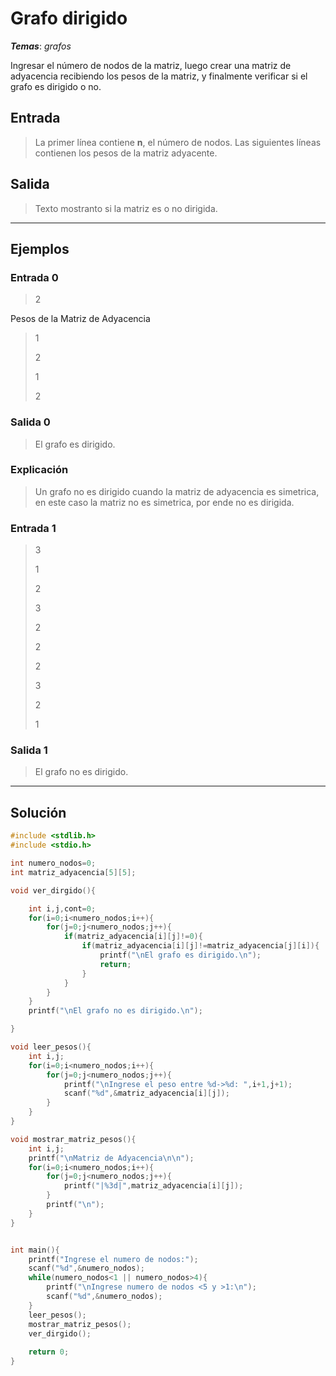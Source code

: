 # Grafo dirigido

_**Temas**_: _grafos_

Ingresar el número de nodos de la matriz, luego crear una matriz de adyacencia recibiendo los pesos de la matriz, y finalmente verificar si el grafo es dirigido o no.

## Entrada

> La primer línea contiene **n**, el número de nodos. Las siguientes líneas contienen los pesos de la matriz adyacente.

## Salida

> Texto mostranto si la matriz es o no dirigida.

---

## Ejemplos

### Entrada 0

> 2

Pesos de la Matriz de Adyacencia

> 1
>
> 2
>
> 1
>
> 2

### Salida 0

> El grafo es dirigido.

### Explicación

> Un grafo no es dirigido cuando la matriz de adyacencia es simetrica, en este caso la matriz no es simetrica, por ende no es dirigida.

### Entrada 1

> 3
>
> 1
>
> 2
>
> 3
>
> 2
>
> 2
>
> 2
>
> 3
>
> 2
>
> 1

### Salida 1

> El grafo no es dirigido.

---

## Solución

```C
#include <stdlib.h>
#include <stdio.h>

int numero_nodos=0;
int matriz_adyacencia[5][5];

void ver_dirgido(){

    int i,j,cont=0;
    for(i=0;i<numero_nodos;i++){
        for(j=0;j<numero_nodos;j++){
            if(matriz_adyacencia[i][j]!=0){
                if(matriz_adyacencia[i][j]!=matriz_adyacencia[j][i]){
                    printf("\nEl grafo es dirigido.\n");
                    return;
                }
            }
        }
    }
    printf("\nEl grafo no es dirigido.\n");

}

void leer_pesos(){
    int i,j;
    for(i=0;i<numero_nodos;i++){
        for(j=0;j<numero_nodos;j++){
            printf("\nIngrese el peso entre %d->%d: ",i+1,j+1);
            scanf("%d",&matriz_adyacencia[i][j]);
        }
    }
}

void mostrar_matriz_pesos(){
    int i,j;
    printf("\nMatriz de Adyacencia\n\n");
    for(i=0;i<numero_nodos;i++){
        for(j=0;j<numero_nodos;j++){
            printf("|%3d|",matriz_adyacencia[i][j]);
        }
        printf("\n");
    }
}


int main(){
    printf("Ingrese el numero de nodos:");
    scanf("%d",&numero_nodos);
    while(numero_nodos<1 || numero_nodos>4){
        printf("\nIngrese numero de nodos <5 y >1:\n");
        scanf("%d",&numero_nodos);
    }
    leer_pesos();
    mostrar_matriz_pesos();
    ver_dirgido();
    
    return 0;
}

```
